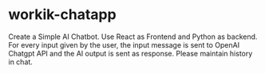 # workik-chatapp
Create a Simple AI Chatbot. Use React as Frontend and Python as backend. For every input given by the user, the input message is sent to OpenAI Chatgpt API and the AI output is sent as response. Please maintain history in chat.
